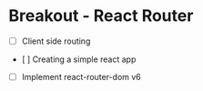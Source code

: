 # Breakout - React Router

- [ ] Client side routing
- [ ] Creating a simple react app
- [ ] Implement react-router-dom v6
